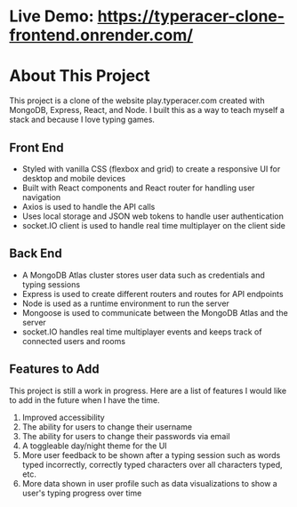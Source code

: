# Live Demo: https://typeracer-clone-frontend.onrender.com/

# About This Project
This project is a clone of the website play.typeracer.com created with MongoDB, Express, React, and Node.  I built this as a way to teach myself a stack and because I love typing games.  

## Front End
- Styled with vanilla CSS (flexbox and grid) to create a responsive UI for desktop and mobile devices
- Built with React components and React router for handling user navigation
- Axios is used to handle the API calls 
- Uses local storage and JSON web tokens to handle user authentication
- socket.IO client is used to handle real time multiplayer on the client side

## Back End
- A MongoDB Atlas cluster stores user data such as credentials and typing sessions
- Express is used to create different routers and routes for API endpoints
- Node is used as a runtime environment to run the server
- Mongoose is used to communicate between the MongoDB Atlas and the server
- socket.IO handles real time multiplayer events and keeps track of connected users and rooms

## Features to Add
This project is still a work in progress.  Here are a list of features I would like to add in the future when I have the time.
1. Improved accessibility
2. The ability for users to change their username
3. The ability for users to change their passwords via email
4. A toggleable day/night theme for the UI
5. More user feedback to be shown after a typing session such as words typed incorrectly, correctly typed characters over all characters typed, etc.
6. More data shown in user profile such as data visualizations to show a user's typing progress over time
